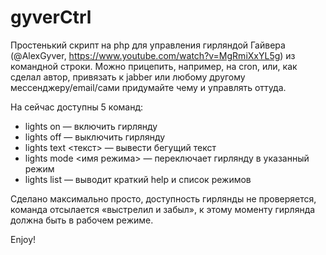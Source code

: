 # gyverCtrl
Простенький скрипт на php для управления гирляндой Гайвера (@AlexGyver, https://www.youtube.com/watch?v=MgRmiXxYL5g) из командной строки. Можно прицепить, например, на cron, или, как сделал автор, привязать к jabber или любому другому мессенджеру/email/сами придумайте чему и управлять оттуда.

На сейчас доступны 5 команд:

* lights on — включить гирлянду
* lights off — выключить гирлянду
* lights text <текст> — вывести бегущий текст
* lights mode <имя режима> — переключает гирлянду в указанный режим
* lights list — выводит краткий help и список режимов

Сделано максимально просто, доступность гирлянды не проверяется, команда отсылается «выстрелил и забыл», к этому моменту гирлянда должна быть в рабочем режиме.

Enjoy!
